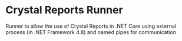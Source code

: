 # Crystal Reports Runner
Runner to allow the use of Crystal Reports in .NET Core using external process (in .NET Framework 4.8) and named pipes for communication

